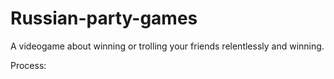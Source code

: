 # Russian-party-games
A videogame about winning or trolling your friends relentlessly and winning. 

Process:
